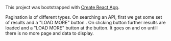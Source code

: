 This project was bootstrapped with [Create React App](https://github.com/facebook/create-react-app).

Pagination is of different types.
On searching an API, first we get some set of results and a  "LOAD MORE" button .
On clicking button further results are loaded and a "LOAD MORE" button at the button. It goes on and on untill there is no more page and data to display.
